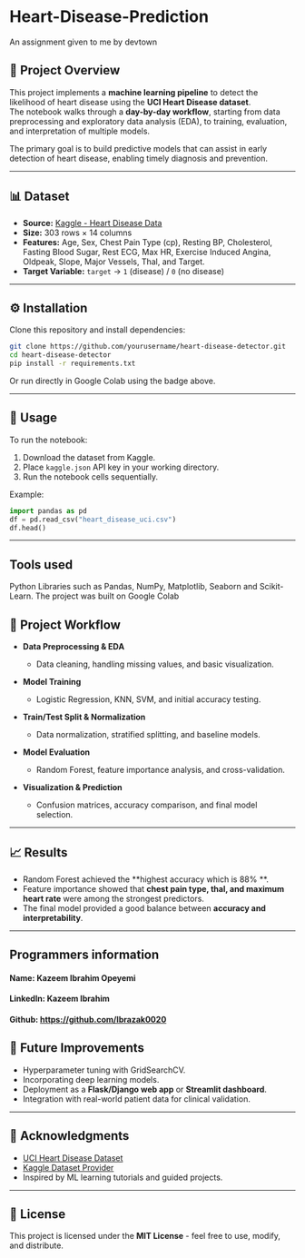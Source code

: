 # Heart-Disease-Prediction
An assignment given to me by devtown

## 📌 Project Overview
This project implements a **machine learning pipeline** to detect the likelihood of heart disease using the **UCI Heart Disease dataset**.  
The notebook walks through a **day-by-day workflow**, starting from data preprocessing and exploratory data analysis (EDA), to training, evaluation, and interpretation of multiple models.

The primary goal is to build predictive models that can assist in early detection of heart disease, enabling timely diagnosis and prevention.

---

## 📊 Dataset
- **Source:** [Kaggle - Heart Disease Data](https://www.kaggle.com/datasets/redwankarimsony/heart-disease-data)  
- **Size:** 303 rows × 14 columns  
- **Features:** Age, Sex, Chest Pain Type (cp), Resting BP, Cholesterol, Fasting Blood Sugar, Rest ECG, Max HR, Exercise Induced Angina, Oldpeak, Slope, Major Vessels, Thal, and Target.  
- **Target Variable:** `target` → `1` (disease) / `0` (no disease)

---

## ⚙️ Installation
Clone this repository and install dependencies:

```bash
git clone https://github.com/yourusername/heart-disease-detector.git
cd heart-disease-detector
pip install -r requirements.txt
```

Or run directly in Google Colab using the badge above.

---

## 🚀 Usage
To run the notebook:

1. Download the dataset from Kaggle.
2. Place `kaggle.json` API key in your working directory.
3. Run the notebook cells sequentially.

Example:

```python
import pandas as pd
df = pd.read_csv("heart_disease_uci.csv")
df.head()
```

---

## Tools used
Python Libraries such as Pandas, NumPy, Matplotlib, Seaborn and Scikit-Learn. The project was built on Google Colab

## 📅 Project Workflow

- **Data Preprocessing & EDA**  
  - Data cleaning, handling missing values, and basic visualization.

- **Model Training**  
  - Logistic Regression, KNN, SVM, and initial accuracy testing.

- **Train/Test Split & Normalization**  
  - Data normalization, stratified splitting, and baseline models.

- **Model Evaluation**  
  - Random Forest, feature importance analysis, and cross-validation.

- **Visualization & Prediction**  
  - Confusion matrices, accuracy comparison, and final model selection.

---

## 📈 Results
- Random Forest achieved the **highest accuracy which is 88% **.  
- Feature importance showed that **chest pain type, thal, and maximum heart rate** were among the strongest predictors.  
- The final model provided a good balance between **accuracy and interpretability**.

---

## Programmers information
#### Name: Kazeem Ibrahim Opeyemi
#### Linkedln: Kazeem Ibrahim
#### Github: https://github.com/Ibrazak0020

## 🔮 Future Improvements
- Hyperparameter tuning with GridSearchCV.  
- Incorporating deep learning models.  
- Deployment as a **Flask/Django web app** or **Streamlit dashboard**.  
- Integration with real-world patient data for clinical validation.

---

## 🙏 Acknowledgments
- [UCI Heart Disease Dataset](https://archive.ics.uci.edu/ml/datasets/heart+Disease)  
- [Kaggle Dataset Provider](https://www.kaggle.com/datasets/redwankarimsony/heart-disease-data)  
- Inspired by ML learning tutorials and guided projects.

---

## 📜 License
This project is licensed under the **MIT License** - feel free to use, modify, and distribute.
